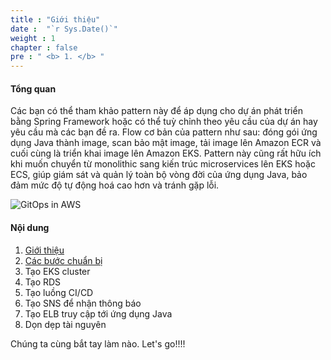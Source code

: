 ```yaml
---
title : "Giới thiệu"
date :  "`r Sys.Date()`" 
weight : 1
chapter : false
pre : " <b> 1. </b> "
---
```


#### Tổng quan

Các bạn có thể tham khảo pattern này để áp dụng cho dự án phát triển bằng Spring Framework hoặc có thể tuỳ chỉnh theo yêu cầu của dự án hay yêu cầu mà các bạn đề ra. Flow cơ bản của pattern như sau: đóng gói ứng dụng Java thành image, scan bảo mật image, tải image lên Amazon ECR và cuối cùng là triển khai image lên Amazon EKS. Pattern này cũng rất hữu ích khi muốn chuyển từ monolithic sang kiến trúc microservices lên EKS hoặc ECS, giúp giám sát và quản lý toàn bộ vòng đời của ứng dụng Java, bảo đảm mức độ tự động hoá cao hơn và tránh gặp lỗi.

![GitOps in AWS](../../images/gitops-in-aws.png)

#### Nội dung

1. [Giới thiệu](/1-introduce)
2. [Các bước chuẩn bị](2-prepare)
3. Tạo EKS cluster
4. Tạo RDS
5. Tạo luồng CI/CD
6. Tạo SNS để nhận thông báo
7. Tạo ELB truy cập tới ứng dụng Java
8. Dọn dẹp tài nguyên

Chúng ta cùng bắt tay làm nào. Let's go!!!!